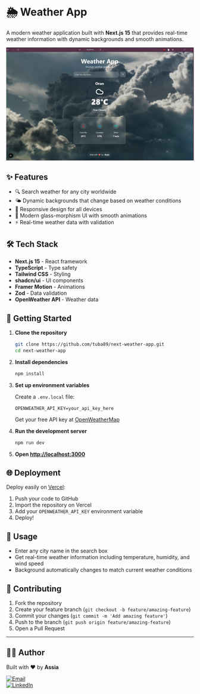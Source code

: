 # 🌦️ Weather App

A modern weather application built with **Next.js 15** that provides real-time weather information with dynamic backgrounds and smooth animations.

<p align="center"> <img src="public/app_scrennshot.png" alt="Weather App Screenshot" width="700"/> </p>

## ✨ Features

- 🔍 Search weather for any city worldwide
- 🌤️ Dynamic backgrounds that change based on weather conditions
- 📱 Responsive design for all devices
- 🎨 Modern glass-morphism UI with smooth animations
- ⚡ Real-time weather data with validation

## 🛠️ Tech Stack

- **Next.js 15** - React framework
- **TypeScript** - Type safety
- **Tailwind CSS** - Styling
- **shadcn/ui** - UI components
- **Framer Motion** - Animations
- **Zod** - Data validation
- **OpenWeather API** - Weather data

## 🚀 Getting Started

1. **Clone the repository**
   ```bash
   git clone https://github.com/tuba89/next-weather-app.git
   cd next-weather-app
   ```

2. **Install dependencies**
   ```bash
   npm install
   ```

3. **Set up environment variables**
   
   Create a `.env.local` file:
   ```env
   OPENWEATHER_API_KEY=your_api_key_here
   ```
   
   Get your free API key at [OpenWeatherMap](https://openweathermap.org/api)

4. **Run the development server**
   ```bash
   npm run dev
   ```

5. **Open [http://localhost:3000](http://localhost:3000)**

## 🌐 Deployment

Deploy easily on [Vercel](https://vercel.com/):
1. Push your code to GitHub
2. Import the repository on Vercel
3. Add your `OPENWEATHER_API_KEY` environment variable
4. Deploy!

## 📱 Usage

- Enter any city name in the search box
- Get real-time weather information including temperature, humidity, and wind speed
- Background automatically changes to match current weather conditions

## 🤝 Contributing

1. Fork the repository
2. Create your feature branch (`git checkout -b feature/amazing-feature`)
3. Commit your changes (`git commit -m 'Add amazing feature'`)
4. Push to the branch (`git push origin feature/amazing-feature`)
5. Open a Pull Request

---

## 👩‍💻 Author

Built with ❤️ by **Assia**

[![Email](https://img.shields.io/badge/Email-Contact-red?logo=gmail)](mailto:iiiassia.beniii@gmail.com)  
[![LinkedIn](https://img.shields.io/badge/LinkedIn-Connect-blue?logo=linkedin)](https://linkedin.com/in/assia-benkedia-20708195)






